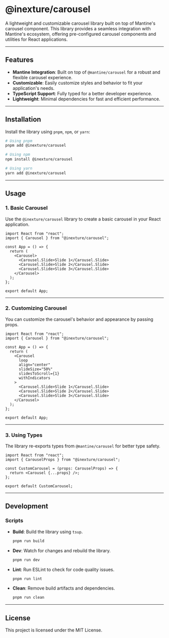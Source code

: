 # @inexture/carousel

A lightweight and customizable carousel library built on top of Mantine's carousel component. This library provides a seamless integration with Mantine's ecosystem, offering pre-configured carousel components and utilities for React applications.

---

## Features

- **Mantine Integration**: Built on top of `@mantine/carousel` for a robust and flexible carousel experience.
- **Customizable**: Easily customize styles and behavior to fit your application's needs.
- **TypeScript Support**: Fully typed for a better developer experience.
- **Lightweight**: Minimal dependencies for fast and efficient performance.

---

## Installation

Install the library using `pnpm`, `npm`, or `yarn`:

```bash
# Using pnpm
pnpm add @inexture/carousel

# Using npm
npm install @inexture/carousel

# Using yarn
yarn add @inexture/carousel
```

---

## Usage

### 1. **Basic Carousel**

Use the `@inexture/carousel` library to create a basic carousel in your React application.

```tsx
import React from "react";
import { Carousel } from "@inexture/carousel";

const App = () => {
  return (
    <Carousel>
      <Carousel.Slide>Slide 1</Carousel.Slide>
      <Carousel.Slide>Slide 2</Carousel.Slide>
      <Carousel.Slide>Slide 3</Carousel.Slide>
    </Carousel>
  );
};

export default App;
```

---

### 2. **Customizing Carousel**

You can customize the carousel's behavior and appearance by passing props.

```tsx
import React from "react";
import { Carousel } from "@inexture/carousel";

const App = () => {
  return (
    <Carousel
      loop
      align="center"
      slideSize="50%"
      slidesToScroll={1}
      withIndicators
    >
      <Carousel.Slide>Slide 1</Carousel.Slide>
      <Carousel.Slide>Slide 2</Carousel.Slide>
      <Carousel.Slide>Slide 3</Carousel.Slide>
    </Carousel>
  );
};

export default App;
```

---

### 3. **Using Types**

The library re-exports types from `@mantine/carousel` for better type safety.

```tsx
import React from "react";
import { CarouselProps } from "@inexture/carousel";

const CustomCarousel = (props: CarouselProps) => {
  return <Carousel {...props} />;
};

export default CustomCarousel;
```

---

## Development

### Scripts

- **Build**: Build the library using `tsup`.
  ```bash
  pnpm run build
  ```
- **Dev**: Watch for changes and rebuild the library.
  ```bash
  pnpm run dev
  ```
- **Lint**: Run ESLint to check for code quality issues.
  ```bash
  pnpm run lint
  ```
- **Clean**: Remove build artifacts and dependencies.
  ```bash
  pnpm run clean
  ```

---

## License

This project is licensed under the MIT License.